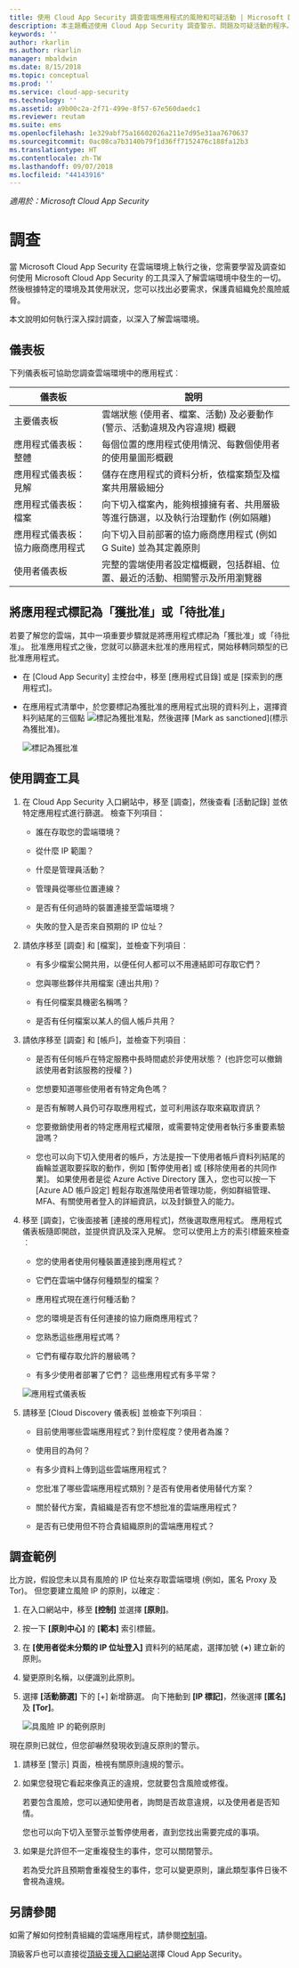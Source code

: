 ```yaml
---
title: 使用 Cloud App Security 調查雲端應用程式的風險和可疑活動 | Microsoft Docs
description: 本主題概述使用 Cloud App Security 調查警示、問題及可疑活動的程序。
keywords: ''
author: rkarlin
ms.author: rkarlin
manager: mbaldwin
ms.date: 8/15/2018
ms.topic: conceptual
ms.prod: ''
ms.service: cloud-app-security
ms.technology: ''
ms.assetid: a9b00c2a-2f71-499e-8f57-67e560daedc1
ms.reviewer: reutam
ms.suite: ems
ms.openlocfilehash: 1e329abf75a16602026a211e7d95e31aa7670637
ms.sourcegitcommit: 0ac08ca7b3140b79f1d36ff7152476c188fa12b3
ms.translationtype: HT
ms.contentlocale: zh-TW
ms.lasthandoff: 09/07/2018
ms.locfileid: "44143916"
---
```

*適用於：Microsoft Cloud App Security*


# <a name="investigate"></a>調查
當 Microsoft Cloud App Security 在雲端環境上執行之後，您需要學習及調查如何使用 Microsoft Cloud App Security 的工具深入了解雲端環境中發生的一切。 然後根據特定的環境及其使用狀況，您可以找出必要需求，保護貴組織免於風險威脅。

本文說明如何執行深入探討調查，以深入了解雲端環境。  

## <a name="dashboards"></a>儀表板  
下列儀表板可協助您調查雲端環境中的應用程式︰  

|儀表板|說明|  
|---------------|-----------------|  
|主要儀表板|雲端狀態 (使用者、檔案、活動) 及必要動作 (警示、活動違規及內容違規) 概觀|  
|應用程式儀表板：整體|每個位置的應用程式使用情況、每數個使用者的使用量圖形概觀|  
|應用程式儀表板：見解|儲存在應用程式的資料分析，依檔案類型及檔案共用層級細分|  
|應用程式儀表板：檔案|向下切入檔案內，能夠根據擁有者、共用層級等進行篩選，以及執行治理動作 (例如隔離)|  
|應用程式儀表板：協力廠商應用程式|向下切入目前部署的協力廠商應用程式 (例如 G Suite) 並為其定義原則|  
|使用者儀表板|完整的雲端使用者設定檔概觀，包括群組、位置、最近的活動、相關警示及所用瀏覽器|  

##  <a name="sanctionapp"></a>將應用程式標記為「獲批准」或「待批准」  
若要了解您的雲端，其中一項重要步驟就是將應用程式標記為「獲批准」或「待批准」。 批准應用程式之後，您就可以篩選未批准的應用程式，開始移轉同類型的已批准應用程式。  

-   在 [Cloud App Security] 主控台中，移至 [應用程式目錄] 或是 [探索到的應用程式]。  

-   在應用程式清單中，於您要標記為獲批准的應用程式出現的資料列上，選擇資料列結尾的三個點 ![標記為獲批准點](./media/sanction-three-dots.png "標記為獲批准點")，然後選擇 [Mark as sanctioned]\(標示為獲批准)。  

     ![標記為獲批准](./media/mark-as-sanctioned.png "標記為獲批准")  


## <a name="use-the-investigation-tools"></a>使用調查工具  

1.  在 Cloud App Security 入口網站中，移至 [調查]，然後查看 [活動記錄] 並依特定應用程式進行篩選。 檢查下列項目：  

    -   誰在存取您的雲端環境？  

    -   從什麼 IP 範圍？  

    -   什麼是管理員活動？  

    -   管理員從哪些位置連線？  

    -   是否有任何過時的裝置連接至雲端環境？  

    -   失敗的登入是否來自預期的 IP 位址？  

2.  請依序移至 [調查] 和 [檔案]，並檢查下列項目︰  

    -   有多少檔案公開共用，以便任何人都可以不用連結即可存取它們？  

    -   您與哪些夥伴共用檔案 (連出共用)？  

    -   有任何檔案具機密名稱嗎？  

    -   是否有任何檔案以某人的個人帳戶共用？  

3.  請依序移至 [調查] 和 [帳戶]，並檢查下列項目︰  

    -   是否有任何帳戶在特定服務中長時間處於非使用狀態？ (也許您可以撤銷該使用者對該服務的授權？)  

    -   您想要知道哪些使用者有特定角色嗎？  

    -   是否有解聘人員仍可存取應用程式，並可利用該存取來竊取資訊？  

    -   您要撤銷使用者的特定應用程式權限，或需要特定使用者執行多重要素驗證嗎？  
    
    -   您也可以向下切入使用者的帳戶，方法是按一下使用者帳戶資料列結尾的齒輪並選取要採取的動作，例如 [暫停使用者] 或 [移除使用者的共同作業]。 如果使用者是從 Azure Active Directory 匯入，您也可以按一下 [Azure AD 帳戶設定] 輕鬆存取進階使用者管理功能，例如群組管理、MFA、有關使用者登入的詳細資訊，以及封鎖登入的能力。

4.  移至 [調查]，它後面接著 [連接的應用程式]，然後選取應用程式。 應用程式儀表板隨即開啟，並提供資訊及深入見解。 您可以使用上方的索引標籤來檢查︰  

    -   您的使用者使用何種裝置連接到應用程式？  

    -   它們在雲端中儲存何種類型的檔案？  

    -   應用程式現在進行何種活動？  

    -   您的環境是否有任何連接的協力廠商應用程式？  

    -   您熟悉這些應用程式嗎？  

    -   它們有權存取允許的層級嗎？  

    -   有多少使用者部署了它們？ 這些應用程式有多平常？  
 
    ![應用程式儀表板](./media/investigate-app.png "調查應用程式")  

5.  請移至 [Cloud Discovery 儀表板] 並檢查下列項目︰  

    -   目前使用哪些雲端應用程式？到什麼程度？使用者為誰？  

    -   使用目的為何？  

    -   有多少資料上傳到這些雲端應用程式？  

    -   您批准了哪些雲端應用程式類別？是否有使用者使用替代方案？  

    -   關於替代方案，貴組織是否有您不想批准的雲端應用程式？  

    -   是否有已使用但不符合貴組織原則的雲端應用程式？  

## <a name="sample-investigation"></a>調查範例  
比方說，假設您未以具有風險的 IP 位址來存取雲端環境 (例如，匿名 Proxy 及 Tor)。 但您要建立風險 IP 的原則，以確定︰  

1.  在入口網站中，移至 **[控制]** 並選擇 **[原則]**。  

2.  按一下 **[原則中心]** 的 **[範本]** 索引標籤。  

3.  在 **[使用者從未分類的 IP 位址登入]** 資料列的結尾處，選擇加號 (**+**) 建立新的原則。  

4.  變更原則名稱，以便識別此原則。  

5.  選擇 **[活動篩選]** 下的 [+] 新增篩選。 向下捲動到 **[IP 標記]**，然後選擇 **[匿名]** 及 **[Tor]**。  

     ![具風險 IP 的範例原則](./media/example-policy-risky-ips.png "具風險 IP 範例原則")  

現在原則已就位，但您卻嚇然發現收到違反原則的警示。  

1.  請移至 [警示] 頁面，檢視有關原則違規的警示。  

2.  如果您發現它看起來像真正的違規，您就要包含風險或修復。  

     若要包含風險，您可以通知使用者，詢問是否故意違規，以及使用者是否知情。  

     您也可以向下切入至警示並暫停使用者，直到您找出需要完成的事項。  

3.  如果是允許但不一定重複發生的事件，您可以關閉警示。  

     若為受允許且預期會重複發生的事件，您可以變更原則，讓此類型事件日後不會視為違規。  

## <a name="see-also"></a>另請參閱  
如需了解如何控制貴組織的雲端應用程式，請參閱[控制項](control.md)。   

頂級客戶也可以直接從[頂級支援入口網站](https://premier.microsoft.com/)選擇 Cloud App Security。  
